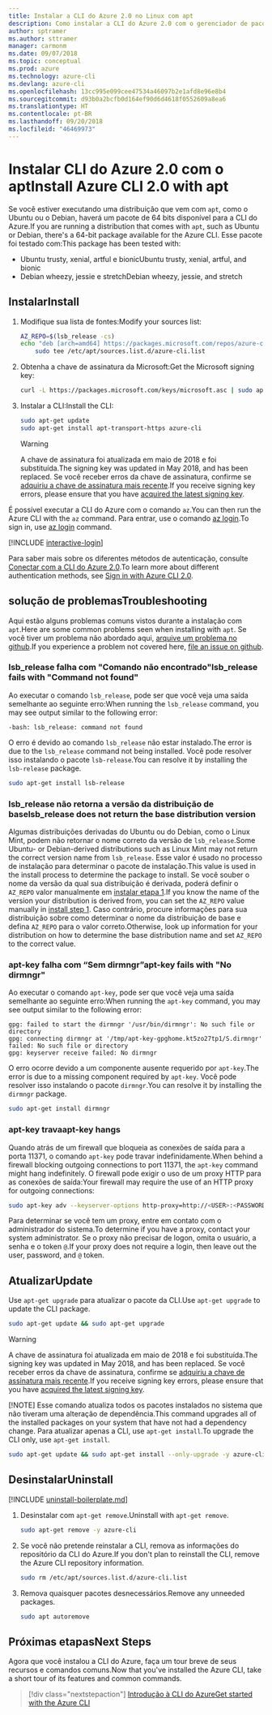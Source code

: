 ```yaml
---
title: Instalar a CLI do Azure 2.0 no Linux com apt
description: Como instalar a CLI do Azure 2.0 com o gerenciador de pacotes apt
author: sptramer
ms.author: sttramer
manager: carmonm
ms.date: 09/07/2018
ms.topic: conceptual
ms.prod: azure
ms.technology: azure-cli
ms.devlang: azure-cli
ms.openlocfilehash: 13cc995e099cee47534a46097b2e1afd8e96e8b4
ms.sourcegitcommit: d93b0a2bcfb0d164ef90d6d4618f0552609a8ea6
ms.translationtype: HT
ms.contentlocale: pt-BR
ms.lasthandoff: 09/20/2018
ms.locfileid: "46469973"
---
```

# <a name="install-azure-cli-20-with-apt"></a><span data-ttu-id="80aad-103">Instalar CLI do Azure 2.0 com o apt</span><span class="sxs-lookup"><span data-stu-id="80aad-103">Install Azure CLI 2.0 with apt</span></span>

<span data-ttu-id="80aad-104">Se você estiver executando uma distribuição que vem com `apt`, como o Ubuntu ou o Debian, haverá um pacote de 64 bits disponível para a CLI do Azure.</span><span class="sxs-lookup"><span data-stu-id="80aad-104">If you are running a distribution that comes with `apt`, such as Ubuntu or Debian, there's a 64-bit package available for the Azure CLI.</span></span> <span data-ttu-id="80aad-105">Esse pacote foi testado com:</span><span class="sxs-lookup"><span data-stu-id="80aad-105">This package has been tested with:</span></span>

* <span data-ttu-id="80aad-106">Ubuntu trusty, xenial, artful e bionic</span><span class="sxs-lookup"><span data-stu-id="80aad-106">Ubuntu trusty, xenial, artful, and bionic</span></span>
* <span data-ttu-id="80aad-107">Debian wheezy, jessie e stretch</span><span class="sxs-lookup"><span data-stu-id="80aad-107">Debian wheezy, jessie, and stretch</span></span>

## <a name="install"></a><span data-ttu-id="80aad-108">Instalar</span><span class="sxs-lookup"><span data-stu-id="80aad-108">Install</span></span>

1. <div id="install-step-1"/><span data-ttu-id="80aad-109">Modifique sua lista de fontes:</span><span class="sxs-lookup"><span data-stu-id="80aad-109">Modify your sources list:</span></span>

    ```bash
    AZ_REPO=$(lsb_release -cs)
    echo "deb [arch=amd64] https://packages.microsoft.com/repos/azure-cli/ $AZ_REPO main" | \
        sudo tee /etc/apt/sources.list.d/azure-cli.list
    ```

2. <div id="signingKey"/><span data-ttu-id="80aad-110">Obtenha a chave de assinatura da Microsoft:</span><span class="sxs-lookup"><span data-stu-id="80aad-110">Get the Microsoft signing key:</span></span>

   ```bash
   curl -L https://packages.microsoft.com/keys/microsoft.asc | sudo apt-key add -
   ```

3. <span data-ttu-id="80aad-111">Instalar a CLI:</span><span class="sxs-lookup"><span data-stu-id="80aad-111">Install the CLI:</span></span>

   ```bash
   sudo apt-get update
   sudo apt-get install apt-transport-https azure-cli
   ```

   > [!WARNING]
   > <span data-ttu-id="80aad-112">A chave de assinatura foi atualizada em maio de 2018 e foi substituída.</span><span class="sxs-lookup"><span data-stu-id="80aad-112">The signing key was updated in May 2018, and has been replaced.</span></span> <span data-ttu-id="80aad-113">Se você receber erros da chave de assinatura, confirme se [adquiriu a chave de assinatura mais recente](#signingKey).</span><span class="sxs-lookup"><span data-stu-id="80aad-113">If you receive signing key errors, please ensure that you have [acquired the latest signing key](#signingKey).</span></span>

<span data-ttu-id="80aad-114">É possível executar a CLI do Azure com o comando `az`.</span><span class="sxs-lookup"><span data-stu-id="80aad-114">You can then run the Azure CLI with the `az` command.</span></span> <span data-ttu-id="80aad-115">Para entrar, use o comando [az login](/cli/azure/reference-index#az-login).</span><span class="sxs-lookup"><span data-stu-id="80aad-115">To sign in, use [az login](/cli/azure/reference-index#az-login) command.</span></span>

[!INCLUDE [interactive-login](includes/interactive-login.md)]

<span data-ttu-id="80aad-116">Para saber mais sobre os diferentes métodos de autenticação, consulte [Conectar com a CLI do Azure 2.0](authenticate-azure-cli.md).</span><span class="sxs-lookup"><span data-stu-id="80aad-116">To learn more about different authentication methods, see [Sign in with Azure CLI 2.0](authenticate-azure-cli.md).</span></span>

## <a name="troubleshooting"></a><span data-ttu-id="80aad-117">solução de problemas</span><span class="sxs-lookup"><span data-stu-id="80aad-117">Troubleshooting</span></span>

<span data-ttu-id="80aad-118">Aqui estão alguns problemas comuns vistos durante a instalação com `apt`.</span><span class="sxs-lookup"><span data-stu-id="80aad-118">Here are some common problems seen when installing with `apt`.</span></span> <span data-ttu-id="80aad-119">Se você tiver um problema não abordado aqui, [arquive um problema no github](https://github.com/Azure/azure-cli/issues).</span><span class="sxs-lookup"><span data-stu-id="80aad-119">If you experience a problem not covered here, [file an issue on github](https://github.com/Azure/azure-cli/issues).</span></span>

### <a name="lsbrelease-fails-with-command-not-found"></a><span data-ttu-id="80aad-120">lsb_release falha com "Comando não encontrado"</span><span class="sxs-lookup"><span data-stu-id="80aad-120">lsb_release fails with "Command not found"</span></span>

<span data-ttu-id="80aad-121">Ao executar o comando `lsb_release`, pode ser que você veja uma saída semelhante ao seguinte erro:</span><span class="sxs-lookup"><span data-stu-id="80aad-121">When running the `lsb_release` command, you may see output similar to the following error:</span></span>

```output
-bash: lsb_release: command not found
```

<span data-ttu-id="80aad-122">O erro é devido ao comando `lsb_release` não estar instalado.</span><span class="sxs-lookup"><span data-stu-id="80aad-122">The error is due to the `lsb_release` command not being installed.</span></span> <span data-ttu-id="80aad-123">Você pode resolver isso instalando o pacote `lsb-release`.</span><span class="sxs-lookup"><span data-stu-id="80aad-123">You can resolve it by installing the `lsb-release` package.</span></span>

```bash
sudo apt-get install lsb-release
```

### <a name="lsbrelease-does-not-return-the-base-distribution-version"></a><span data-ttu-id="80aad-124">lsb_release não retorna a versão da distribuição de base</span><span class="sxs-lookup"><span data-stu-id="80aad-124">lsb_release does not return the base distribution version</span></span>

<span data-ttu-id="80aad-125">Algumas distribuições derivadas do Ubuntu ou do Debian, como o Linux Mint, podem não retornar o nome correto da versão de `lsb_release`.</span><span class="sxs-lookup"><span data-stu-id="80aad-125">Some Ubuntu- or Debian-derived distributions such as Linux Mint may not return the correct version name from `lsb_release`.</span></span> <span data-ttu-id="80aad-126">Esse valor é usado no processo de instalação para determinar o pacote de instalação.</span><span class="sxs-lookup"><span data-stu-id="80aad-126">This value is used in the install process to determine the package to install.</span></span> <span data-ttu-id="80aad-127">Se você souber o nome da versão da qual sua distribuição é derivada, poderá definir o `AZ_REPO` valor manualmente em [instalar etapa 1](#install-step-1).</span><span class="sxs-lookup"><span data-stu-id="80aad-127">If you know the name of the version your distribution is derived from, you can set the `AZ_REPO` value manually in [install step 1](#install-step-1).</span></span> <span data-ttu-id="80aad-128">Caso contrário, procure informações para sua distribuição sobre como determinar o nome da distribuição de base e defina `AZ_REPO` para o valor correto.</span><span class="sxs-lookup"><span data-stu-id="80aad-128">Otherwise, look up information for your distribution on how to determine the base distribution name and set `AZ_REPO` to the correct value.</span></span>

### <a name="apt-key-fails-with-no-dirmngr"></a><span data-ttu-id="80aad-129">apt-key falha com “Sem dirmngr”</span><span class="sxs-lookup"><span data-stu-id="80aad-129">apt-key fails with "No dirmngr"</span></span>

<span data-ttu-id="80aad-130">Ao executar o comando `apt-key`, pode ser que você veja uma saída semelhante ao seguinte erro:</span><span class="sxs-lookup"><span data-stu-id="80aad-130">When running the `apt-key` command, you may see output similar to the following error:</span></span>

```output
gpg: failed to start the dirmngr '/usr/bin/dirmngr': No such file or directory
gpg: connecting dirmngr at '/tmp/apt-key-gpghome.kt5zo27tp1/S.dirmngr' failed: No such file or directory
gpg: keyserver receive failed: No dirmngr
```

<span data-ttu-id="80aad-131">O erro ocorre devido a um componente ausente requerido por `apt-key`.</span><span class="sxs-lookup"><span data-stu-id="80aad-131">The error is due to a missing component required by `apt-key`.</span></span> <span data-ttu-id="80aad-132">Você pode resolver isso instalando o pacote `dirmngr`.</span><span class="sxs-lookup"><span data-stu-id="80aad-132">You can resolve it by installing the `dirmngr` package.</span></span>

```bash
sudo apt-get install dirmngr
```

### <a name="apt-key-hangs"></a><span data-ttu-id="80aad-133">apt-key trava</span><span class="sxs-lookup"><span data-stu-id="80aad-133">apt-key hangs</span></span>

<span data-ttu-id="80aad-134">Quando atrás de um firewall que bloqueia as conexões de saída para a porta 11371, o comando `apt-key` pode travar indefinidamente.</span><span class="sxs-lookup"><span data-stu-id="80aad-134">When behind a firewall blocking outgoing connections to port 11371, the `apt-key` command might hang indefinitely.</span></span> <span data-ttu-id="80aad-135">O firewall pode exigir o uso de um proxy HTTP para as conexões de saída:</span><span class="sxs-lookup"><span data-stu-id="80aad-135">Your firewall may require the use of an HTTP proxy for outgoing connections:</span></span>

```bash
sudo apt-key adv --keyserver-options http-proxy=http://<USER>:<PASSWORD>@<PROXY-HOST>:<PROXY-PORT>/ --keyserver packages.microsoft.com --recv-keys 52E16F86FEE04B979B07E28DB02C46DF417A0893
```

<span data-ttu-id="80aad-136">Para determinar se você tem um proxy, entre em contato com o administrador do sistema.</span><span class="sxs-lookup"><span data-stu-id="80aad-136">To determine if you have a proxy, contact your system administrator.</span></span> <span data-ttu-id="80aad-137">Se o proxy não precisar de logon, omita o usuário, a senha e o token `@`.</span><span class="sxs-lookup"><span data-stu-id="80aad-137">If your proxy does not require a login, then leave out the user, password, and `@` token.</span></span>

## <a name="update"></a><span data-ttu-id="80aad-138">Atualizar</span><span class="sxs-lookup"><span data-stu-id="80aad-138">Update</span></span>

<span data-ttu-id="80aad-139">Use `apt-get upgrade` para atualizar o pacote da CLI.</span><span class="sxs-lookup"><span data-stu-id="80aad-139">Use `apt-get upgrade` to update the CLI package.</span></span>

   ```bash
   sudo apt-get update && sudo apt-get upgrade
   ```

> [!WARNING]
> <span data-ttu-id="80aad-140">A chave de assinatura foi atualizada em maio de 2018 e foi substituída.</span><span class="sxs-lookup"><span data-stu-id="80aad-140">The signing key was updated in May 2018, and has been replaced.</span></span> <span data-ttu-id="80aad-141">Se você receber erros da chave de assinatura, confirme se [adquiriu a chave de assinatura mais recente](#signingKey).</span><span class="sxs-lookup"><span data-stu-id="80aad-141">If you receive signing key errors, please ensure that you have [acquired the latest signing key](#signingKey).</span></span>
>
> [!NOTE]
> <span data-ttu-id="80aad-142">Esse comando atualiza todos os pacotes instalados no sistema que não tiveram uma alteração de dependência.</span><span class="sxs-lookup"><span data-stu-id="80aad-142">This command upgrades all of the installed packages on your system that have not had a dependency change.</span></span>
> <span data-ttu-id="80aad-143">Para atualizar apenas a CLI, use `apt-get install`.</span><span class="sxs-lookup"><span data-stu-id="80aad-143">To upgrade the CLI only, use `apt-get install`.</span></span>
> ```bash
> sudo apt-get update && sudo apt-get install --only-upgrade -y azure-cli
> ```

## <a name="uninstall"></a><span data-ttu-id="80aad-144">Desinstalar</span><span class="sxs-lookup"><span data-stu-id="80aad-144">Uninstall</span></span>

[!INCLUDE [uninstall-boilerplate.md](includes/uninstall-boilerplate.md)]

1. <span data-ttu-id="80aad-145">Desinstalar com `apt-get remove`.</span><span class="sxs-lookup"><span data-stu-id="80aad-145">Uninstall with `apt-get remove`.</span></span>

    ```bash
    sudo apt-get remove -y azure-cli
    ```

2. <span data-ttu-id="80aad-146">Se você não pretende reinstalar a CLI, remova as informações do repositório da CLI do Azure.</span><span class="sxs-lookup"><span data-stu-id="80aad-146">If you don't plan to reinstall the CLI, remove the Azure CLI repository information.</span></span>

   ```bash
   sudo rm /etc/apt/sources.list.d/azure-cli.list
   ```

3. <span data-ttu-id="80aad-147">Remova quaisquer pacotes desnecessários.</span><span class="sxs-lookup"><span data-stu-id="80aad-147">Remove any unneeded packages.</span></span>

   ```bash
   sudo apt autoremove
   ```

## <a name="next-steps"></a><span data-ttu-id="80aad-148">Próximas etapas</span><span class="sxs-lookup"><span data-stu-id="80aad-148">Next Steps</span></span>

<span data-ttu-id="80aad-149">Agora que você instalou a CLI do Azure, faça um tour breve de seus recursos e comandos comuns.</span><span class="sxs-lookup"><span data-stu-id="80aad-149">Now that you've installed the Azure CLI, take a short tour of its features and common commands.</span></span>

> [!div class="nextstepaction"]
> [<span data-ttu-id="80aad-150">Introdução à CLI do Azure</span><span class="sxs-lookup"><span data-stu-id="80aad-150">Get started with the Azure CLI</span></span>](get-started-with-azure-cli.md)